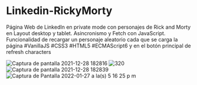 # Linkedin-RickyMorty
Página Web de LinkedIn en private mode con personajes de Rick and Morty en Layout desktop y tablet. Asincronismo y Fetch con JavaScript. Funcionalidad de recargar un personaje aleatorio cada que se carga la página #VanillaJS #CSS3 #HTML5 #ECMAScript6 y en el botón principal de refresh characters

![Captura de pantalla 2021-12-28 182816](https://user-images.githubusercontent.com/72028938/147614544-8a1685ac-e8c5-4448-abd8-31c302b8f035.png)
![320](https://user-images.githubusercontent.com/72028938/147614535-23bb6909-5d69-4b5e-b421-cea81e1ea297.png)
![Captura de pantalla 2021-12-28 182839](https://user-images.githubusercontent.com/72028938/147614562-d1baf0cc-d97a-48b9-afbb-c4832b0a9ebb.png)
![Captura de Pantalla 2022-01-27 a la(s) 5 16 25 p m](https://user-images.githubusercontent.com/72028938/151452795-b709a589-fd39-4888-bbc7-b329abf56807.png)
